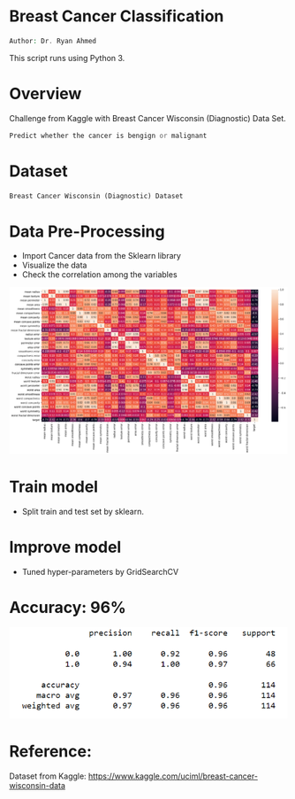 # Breast Cancer Classification

```php
Author: Dr. Ryan Ahmed
```

This script runs using Python 3.

# Overview

Challenge from Kaggle with Breast Cancer Wisconsin (Diagnostic) Data Set.

```php
Predict whether the cancer is bengign or malignant
```

# Dataset

```php
Breast Cancer Wisconsin (Diagnostic) Dataset
```

# Data Pre-Processing

- Import Cancer data from the Sklearn library
- Visualize the data
- Check the correlation among the variables

![variables](https://github.com/quinlele/Breast-Cancer-Classification/blob/master/variables.png)

# Train model

- Split train and test set by sklearn.

# Improve model

- Tuned hyper-parameters by GridSearchCV

# Accuracy: 96%

![accuracy](https://github.com/quinlele/Breast-Cancer-Classification/blob/master/accuracy%20report.png)

# Reference:

Dataset from Kaggle: https://www.kaggle.com/uciml/breast-cancer-wisconsin-data
